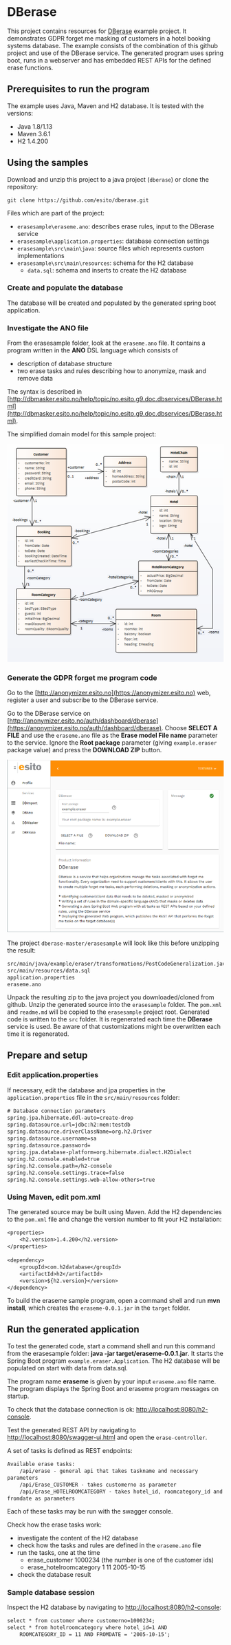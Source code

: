 # DBerase

This project contains resources for [DBerase](http://www.esito.no/dberase) example project. It demonstrates GDPR forget me masking of customers in a hotel booking systems database. The example consists of the combination of this github project and use of the DBerase service. The generated program uses spring boot, runs in a webserver and has embedded REST APIs for the defined erase functions. 

## Prerequisites to run the program ##

The example uses Java, Maven and H2 database. It is tested with the versions:

- Java 1.8/1.13
- Maven 3.6.1
- H2 1.4.200

## Using the samples ##

Download and unzip this project to a java project (`dberase`) or clone the repository: 

	git clone https://github.com/esito/dberase.git

Files which are part of the project:

- `erasesample\eraseme.ano`: describes erase rules, input to the DBerase service
- `erasesample\application.properties`: database connection settings
- `erasesample\src\main\java`: source files which represents custom implementations
- `erasesample\src\main\resources`: schema for the H2 database
	- `data.sql`: schema and inserts to create the H2 database

### Create and populate the database ###

The database will be created and populated by the generated spring boot application.

### Investigate the ANO file ###

From the erasesample folder, look at the `eraseme.ano` file. It contains a program written in the **ANO** DSL language which consists of

- description of database structure
- two erase tasks and rules describing how to anonymize, mask and remove data

The syntax is described in [http://dbmasker.esito.no/help/topic/no.esito.g9.doc.dbservices/DBerase.html](http://dbmasker.esito.no/help/topic/no.esito.g9.doc.dbservices/DBerase.html). 

The simplified domain model for this sample project:

![Database structure](images/hotelsample.png)

### Generate the GDPR forget me program code ###

Go to the [http://anonymizer.esito.no](https://anonymizer.esito.no) web, register a user and subscribe to the DBerase service.

Go to the DBerase service on [http://anonymizer.esito.no/auth/dashboard/dberase](https://anonymizer.esito.no/auth/dashboard/dberase). Choose **SELECT A FILE** and use the `eraseme.ano` file as the **Erase model File name** parameter to the service. Ignore the **Root package** parameter (giving `example.eraser` package value) and press the **DOWNLOAD ZIP** button.

![DBerase service](images/dberaseweb.png)

The project `dberase-master/erasesample` will look like this before unzipping the result:

	src/main/java/example/eraser/transformations/PostCodeGeneralization.java
	src/main/resources/data.sql
	application.properties
	eraseme.ano

Unpack the resulting zip to the java project you downloaded/cloned from github. Unzip the generated source into the `erasesample` folder. The `pom.xml` and `readme.md` will be copied to the `erasesample` project root. Generated code is written to the `src` folder. It is regenerated each time the **DBerase** service is used. Be aware of that customizations might be overwritten each time it is regenerated. 

## Prepare and setup ##

### Edit application.properties ###

If necessary, edit the database and jpa properties in the `application.properties` file in the `src/main/resources` folder:

	# Database connection parameters
	spring.jpa.hibernate.ddl-auto=create-drop
	spring.datasource.url=jdbc:h2:mem:testdb
	spring.datasource.driverClassName=org.h2.Driver
	spring.datasource.username=sa
	spring.datasource.password=
	spring.jpa.database-platform=org.hibernate.dialect.H2Dialect
	spring.h2.console.enabled=true
	spring.h2.console.path=/h2-console
	spring.h2.console.settings.trace=false
	spring.h2.console.settings.web-allow-others=true

### Using Maven, edit pom.xml ###

The generated source may be built using Maven. Add the H2 dependencies to the `pom.xml` file and change the version number to fit your H2 installation:

    <properties>
        <h2.version>1.4.200</h2.version>
    </properties>
    
    <dependency>
        <groupId>com.h2database</groupId>
        <artifactId>h2</artifactId>
        <version>${h2.version}</version>
    </dependency>

To build the eraseme sample program, open a command shell and run **mvn install**, which creates the `eraseme-0.0.1.jar` in the `target` folder.

## Run the generated application ##

To test the generated code, start a command shell and run this command from the erasesample folder: **java -jar target/eraseme-0.0.1.jar**. It starts the Spring Boot program `example.eraser.Application`. The H2 database will be populated on start with data from data.sql.

The program name **eraseme** is given by your input `eraseme.ano` file name. The program displays the Spring Boot and eraseme program messages on startup.

To check that the database connection is ok: [http://localhost:8080/h2-console](http://localhost:8080/h2-console).

Test the generated REST API by navigating to [http://localhost:8080/swagger-ui.html](http://localhost:8080/swagger-ui.html) and open the `erase-controller`.

A set of tasks is defined as REST endpoints:

	Available erase tasks:
		/api/erase - general api that takes taskname and necessary parameters 
		/api/Erase_CUSTOMER - takes customerno as parameter
		/api/Erase_HOTELROOMCATEGORY - takes hotel_id, roomcategory_id and fromdate as parameters

Each of these tasks may be run with the swagger console.

Check how the erase tasks work:

- investigate the content of the H2 database
- check how the tasks and rules are defined in the `eraseme.ano` file
- run the tasks, one at the time
	- erase_customer 1000234 (the number is one of the customer ids)
	- erase_hotelroomcategory 1 11 2005-10-15
- check the database result

### Sample database session ###

Inspect the H2 database by navigating to [http://localhost:8080/h2-console](http://localhost:8080/h2-console):

	select * from customer where customerno=1000234;
	select * from hotelroomcategory where hotel_id=1 AND 
		ROOMCATEGORY_ID = 11 AND FROMDATE = '2005-10-15';